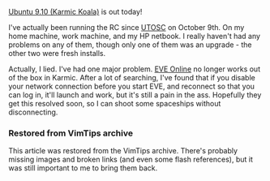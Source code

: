 <!-- :metadata:

title: Ubuntu 9.10 is Here!
tags: Linux
publishedAt: 2009-10-29T16:48:41-07:00
summary:

<a href='http://www.ubuntu.com'>Ubuntu 9.10 (Karmic Koala)</a> is out today!

-->

<a href='http://www.ubuntu.com'>Ubuntu 9.10 (Karmic Koala)</a> is out today!

I've actually been running the RC since <a
href='http://2009.utosc.com/pages/home/'>UTOSC</a> on October 9th. On my home
machine, work machine, and my HP netbook.  I really haven't had any problems on
any of them, though only one of them was an upgrade - the other two were fresh
installs.

Actually, I lied.  I've had one major problem.  <a
href='http://www.eveonline.com'>EVE Online</a> no longer works out of the box
in Karmic.  After a lot of searching, I've found that if you disable your
network connection before you start EVE, and reconnect so that you can log in,
it'll launch and work, but it's still a pain in the ass.  Hopefully they get
this resolved soon, so I can shoot some spaceships without disconnecting.

<div class="restored-from-archive">
  <h3>Restored from VimTips archive</h3>
  <p>
  This article was restored from the VimTips archive. There's probably
  missing images and broken links (and even some flash references), but it
  was still important to me to bring them back.
  </p>
</div>
